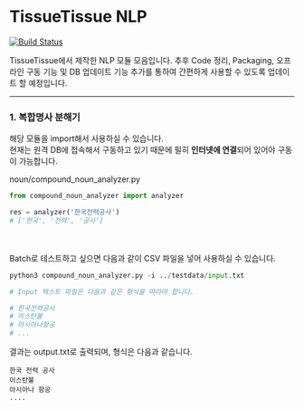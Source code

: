 # TissueTissue NLP

[![Build Status](https://travis-ci.org/psy2848048/tissuetissue.svg?branch=master)](https://travis-ci.org/psy2848048/tissuetissue) <br>

TissueTissue에서 제작한 NLP 모듈 모음입니다.
추후 Code 정리, Packaging, 오프라인 구동 기능 및 DB 업데이트 기능 추가를 통하여 간편하게 사용할 수 있도록 업데이트 할 예정입니다.

------

### 1. 복합명사 분해기

해당 모듈을 import해서 사용하실 수 있습니다.<br>
현재는 원격 DB에 접속해서 구동하고 있기 때문에 필히 **인터넷에 연결**되어 있어야 구동이 가능합니다.

noun/compound_noun_analyzer.py

```python
from compound_noun_analyzer import analyzer

res = analyzer('한국전력공사')
# ['한국', '전력', '공사']
```

<br>
<br>
Batch로 테스트하고 싶으면 다음과 같이 CSV 파일을 넣어 사용하실 수 있습니다.

```python
python3 compound_noun_analyzer.py -i ../testdata/input.txt

# Input 텍스트 파일은 다음과 같은 형식을 따라야 합니다.

# 한국전력공사
# 이스탄불
# 아시아나항공
# ...
```

결과는 output.txt로 출력되며, 형식은 다음과 같습니다.

```text
한국 전력 공사
이스탄불
아시아나 항공
....
```


